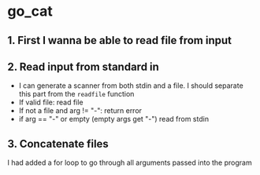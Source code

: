 # go_cat

## 1. First I wanna be able to read file from input

## 2. Read input from standard in

- I can generate a scanner from both stdin and a file. I should separate this
part from the `readfile` function
- If valid file: read file
- If not a file and arg != "-": return error
- if arg == "-" or empty (empty args get "-") read from stdin


## 3. Concatenate files
I had added a for loop to go through all arguments passed into the program
